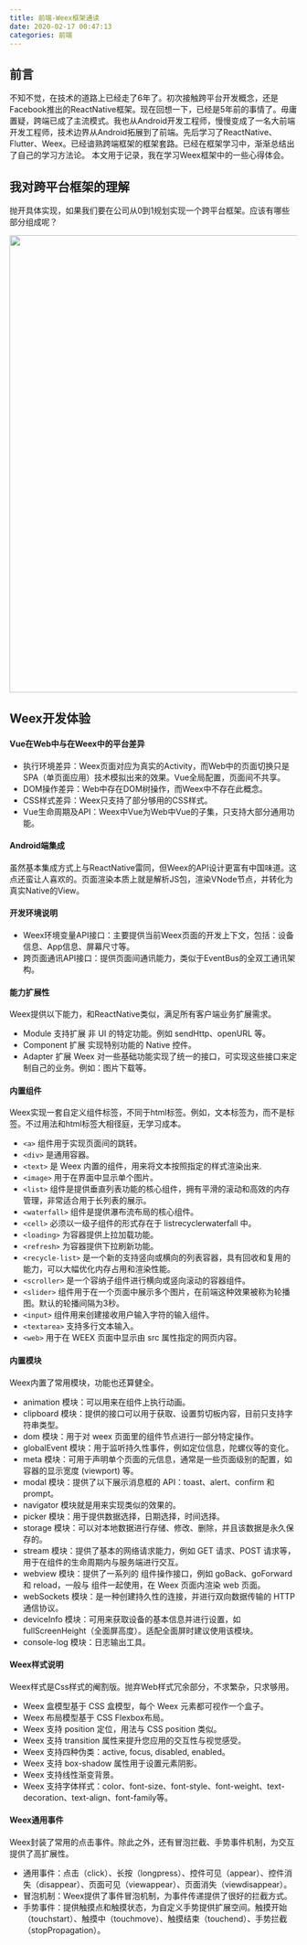 ```yaml
---
title: 前端-Weex框架通读
date: 2020-02-17 00:47:13
categories: 前端
---
```


## 前言

不知不觉，在技术的道路上已经走了6年了。初次接触跨平台开发概念，还是Facebook推出的ReactNative框架。现在回想一下，已经是5年前的事情了。毋庸置疑，跨端已成了主流模式。我也从Android开发工程师，慢慢变成了一名大前端开发工程师，技术边界从Android拓展到了前端。先后学习了ReactNative、Flutter、Weex。已经谙熟跨端框架的框架套路。已经在框架学习中，渐渐总结出了自己的学习方法论。
本文用于记录，我在学习Weex框架中的一些心得体会。

## 我对跨平台框架的理解

抛开具体实现，如果我们要在公司从0到1规划实现一个跨平台框架。应该有哪些部分组成呢？

<img width="800" src="/image/weex_lijie.svg">

## Weex开发体验

#### Vue在Web中与在Weex中的平台差异

- 执行环境差异：Weex页面对应为真实的Activity，而Web中的页面切换只是SPA（单页面应用）技术模拟出来的效果。Vue全局配置，页面间不共享。
- DOM操作差异：Web中存在DOM树操作，而Weex中不存在此概念。
- CSS样式差异：Weex只支持了部分够用的CSS样式。
- Vue生命周期及API：Weex中Vue为Web中Vue的子集，只支持大部分通用功能。

#### Android端集成

虽然基本集成方式上与ReactNative雷同，但Weex的API设计更富有中国味道。这点还蛮让人喜欢的。页面渲染本质上就是解析JS包，渲染VNode节点，并转化为真实Native的View。

#### 开发环境说明

- Weex环境变量API接口：主要提供当前Weex页面的开发上下文，包括：设备信息、App信息、屏幕尺寸等。
- 跨页面通讯API接口：提供页面间通讯能力，类似于EventBus的全双工通讯架构。

#### 能力扩展性

Weex提供以下能力，和ReactNative类似，满足所有客户端业务扩展需求。
- Module 支持扩展 非 UI 的特定功能。例如 sendHttp、openURL 等。
- Component 扩展 实现特别功能的 Native 控件。
- Adapter 扩展 Weex 对一些基础功能实现了统一的接口，可实现这些接口来定制自己的业务。例如：图片下载等。

#### 内置组件

Weex实现一套自定义组件标签，不同于html标签。例如，文本标签为<text>，而不是<span>标签。不过用法和html标签大相径庭，无学习成本。
- `<a>` 组件用于实现页面间的跳转。
- `<div>` 是通用容器。
- `<text>` 是 Weex 内置的组件，用来将文本按照指定的样式渲染出来.
- `<image>` 用于在界面中显示单个图片。
- `<list>` 组件是提供垂直列表功能的核心组件，拥有平滑的滚动和高效的内存管理，非常适合用于长列表的展示。
- `<waterfall>` 组件是提供瀑布流布局的核心组件。
- `<cell>` 必须以一级子组件的形式存在于 listrecyclerwaterfall 中。
- `<loading>` 为容器提供上拉加载功能。
- `<refresh>` 为容器提供下拉刷新功能。
- `<recycle-list>` 是一个新的支持竖向或横向的列表容器，具有回收和复用的能力，可以大幅优化内存占用和渲染性能。
- `<scroller>` 是一个容纳子组件进行横向或竖向滚动的容器组件。
- `<slider>` 组件用于在一个页面中展示多个图片，在前端这种效果被称为轮播图。默认的轮播间隔为3秒。
- `<input>` 组件用来创建接收用户输入字符的输入组件。
- `<textarea>` 支持多行文本输入。
- `<web>` 用于在 WEEX 页面中显示由 src 属性指定的网页内容。

#### 内置模块

Weex内置了常用模块，功能也还算健全。
- animation 模块：可以用来在组件上执行动画。
- clipboard 模块：提供的接口可以用于获取、设置剪切板内容，目前只支持字符串类型。
- dom 模块：用于对 weex 页面里的组件节点进行一部分特定操作。
- globalEvent 模块：用于监听持久性事件，例如定位信息，陀螺仪等的变化。
- meta 模块：可用于声明单个页面的元信息，通常是一些页面级别的配置，如容器的显示宽度 (viewport) 等。
- modal 模块：提供了以下展示消息框的 API：toast、alert、confirm 和 prompt。
- navigator 模块就是用来实现类似的效果的。
- picker 模块：用于提供数据选择，日期选择，时间选择。
- storage 模块：可以对本地数据进行存储、修改、删除，并且该数据是永久保存的。
- stream 模块：提供了基本的网络请求能力，例如 GET 请求、POST 请求等，用于在组件的生命周期内与服务端进行交互。
- webview 模块：提供了一系列的 <web> 组件操作接口，例如 goBack、goForward 和 reload，一般与 <web> 组件一起使用，在 Weex 页面内渲染 web 页面。
- webSockets 模块：是一种创建持久性的连接，并进行双向数据传输的 HTTP 通信协议。
- deviceInfo 模块：可用来获取设备的基本信息并进行设置，如fullScreenHeight（全面屏高度）。适配全面屏时建议使用该模块。
- console-log 模块：日志输出工具。

#### Weex样式说明

Weex样式是Css样式的阉割版。抛弃Web样式冗余部分，不求繁杂，只求够用。
- Weex 盒模型基于 CSS 盒模型，每个 Weex 元素都可视作一个盒子。
- Weex 布局模型基于 CSS Flexbox布局。
- Weex 支持 position 定位，用法与 CSS position 类似。
- Weex 支持 transition 属性来提升您应用的交互性与视觉感受。
- Weex 支持四种伪类：active, focus, disabled, enabled。
- Weex 支持 box-shadow 属性用于设置元素阴影。
- Weex 支持线性渐变背景。
- Weex 支持字体样式：color、font-size、font-style、font-weight、text-decoration、text-align、font-family等。

#### Weex通用事件

Weex封装了常用的点击事件。除此之外，还有冒泡拦截、手势事件机制，为交互提供了高扩展性。
- 通用事件：点击（click）、长按（longpress）、控件可见（appear）、控件消失（disappear）、页面可见（viewappear）、页面消失（viewdisappear）。
- 冒泡机制：Weex提供了事件冒泡机制，为事件传递提供了很好的拦截方式。
- 手势事件：提供触摸点和触摸状态，为自定义手势提供扩展空间。触摸开始（touchstart）、触摸中（touchmove）、触摸结束（touchend）、手势拦截（stopPropagation）。
